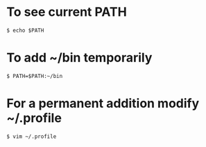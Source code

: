 # To see current PATH
```shell
$ echo $PATH
```

# To add ~/bin temporarily
```shell
$ PATH=$PATH:~/bin
```

# For a permanent addition modify ~/.profile
```shell
$ vim ~/.profile
```

